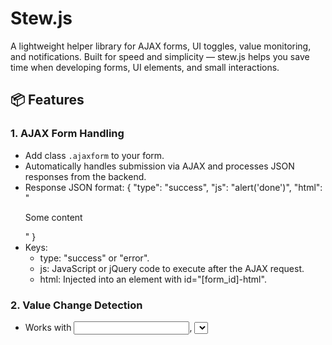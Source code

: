 # Stew.js

A lightweight helper library for AJAX forms, UI toggles, value monitoring, and notifications.
Built for speed and simplicity — stew.js helps you save time when developing forms, UI elements, and small interactions.

## 📦 Features

### 1. AJAX Form Handling
- Add class `.ajaxform` to your form.
- Automatically handles submission via AJAX and processes JSON responses from the backend.
- Response JSON format:
  {
    "type": "success",
    "js": "alert('done')",
    "html": "<p>Some content</p>"
  }
- Keys:
  - type: "success" or "error".
  - js: JavaScript or jQuery code to execute after the AJAX request.
  - html: Injected into an element with id="[form_id]-html".

### 2. Value Change Detection
- Works with <input>, <select>, and <textarea> elements.
- Show/hide a submit button when value changes from default.
- Required attributes:
  - button: Selector for the button (e.g. #saveBtn or .saveBtn).
  - default_value: Original value to compare against.
- Optional:
  - new-js: JS code to run when value changes from default.
  - default-js: JS code to run when value returns to default.

### 3. UI Toggles
- Elements with `.sw-toggle` can animate another element in/out of view.
- Attributes:
  - sw-condition: Condition to check before enabling.
  - sw-transition: Transition time in seconds.
  - sw-animate: Animation style (fromright, fromleft).
  - sw-display: Selector for the element to toggle.
  - sw-init-js: JS to run on initialization.
  - sw-active-js: JS to run when element becomes active.
  - sw-inactive-js: JS to run when element becomes inactive.

### 4. Toast Notifications
- Simple alerts that fade after a set time.
- Syntax:
  toast("Hello World", 3000, "black", "white");
  - message: The text to display.
  - duration: Time in milliseconds (default 3000).
  - backgroundColor: Default "rgba(0,0,0,0.64)".
  - textColor: Default "white".

### 5. Slide-in Notifications
- Rich notifications with title, icon, and link.
- Syntax:
  notify("Message body", "Title", "icon.png", "https://example.com", 5000, "white");
  - text: Body message.
  - title: Heading text.
  - icon: Image URL.
  - link: Clickable link.
  - notifyDuration: Auto-dismiss time in ms (default 0 = stays until dismissed).
  - backgroundColor: Background color for notification.

## 🚀 Getting Started

### Installation
Download stew.js and include it after jQuery in your HTML:
<script src="https://code.jquery.com/jquery-3.6.0.min.js"></script>
<script src="stew.js"></script>

### Example Usage
<form class="ajaxform" action="/submit.php" method="post">
    <input type="text" name="username" default_value="John" button="#saveBtn" new-js="console.log('changed')" default-js="console.log('reset')">
    <button type="submit" id="saveBtn" style="display:none;">Save</button>
</form>

<script>
    toast("Welcome!", 2000);
    notify("You have a new message", "Inbox", "icon.png", "/messages", 4000);
</script>

## 📄 License

MIT License

Copyright (c) [Year] [Your Name]

Permission is hereby granted, free of charge, to any person obtaining a copy
of this software and associated documentation files (the "Software"), to deal
in the Software without restriction, including without limitation the rights
to use, copy, modify, merge, publish, distribute, sublicense, and/or sell
copies of the Software, and to permit persons to whom the Software is
furnished to do so, subject to the following conditions:

[... full MIT text here ...]

## ✍ Author

- [Your Name Here]
- Twitter: @YourHandle
- Website: yourwebsite.com

## 💡 Notes

- Stew.js depends on jQuery.
- For best results, include stew.css for additional animations/styles.
- This library is intentionally minimal — extend it for your own needs.
